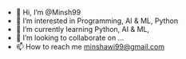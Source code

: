 - 👋 Hi, I’m @Minsh99
- 👀 I’m interested in Programming, AI & ML, Python 
- 🌱 I’m currently learning Python, AI & ML, 
- 💞️ I’m looking to collaborate on ...
- 📫 How to reach me minshawi99@gmail.com

<!---
Minsh99/Minsh99 is a ✨ special ✨ repository because its `README.md` (this file) appears on your GitHub profile.
You can click the Preview link to take a look at your changes.
--->
